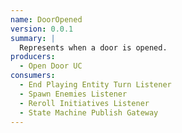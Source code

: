 ```yaml
---
name: DoorOpened
version: 0.0.1
summary: |
  Represents when a door is opened.
producers:
  - Open Door UC
consumers:
  - End Playing Entity Turn Listener
  - Spawn Enemies Listener
  - Reroll Initiatives Listener
  - State Machine Publish Gateway
---
```


<NodeGraph title="Consumer / Producer Diagram" />
